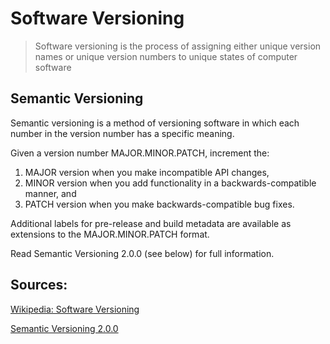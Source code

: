 # Software Versioning

> Software versioning is the process of assigning either unique version names or unique version numbers to unique states of computer software

## Semantic Versioning

Semantic versioning is a method of versioning software in which each number in the version number has a specific meaning.

Given a version number MAJOR.MINOR.PATCH, increment the:

  1. MAJOR version when you make incompatible API changes,
  2. MINOR version when you add functionality in a backwards-compatible manner, and
  3. PATCH version when you make backwards-compatible bug fixes.

Additional labels for pre-release and build metadata are available as extensions to the MAJOR.MINOR.PATCH format.

Read Semantic Versioning 2.0.0 (see below) for full information.

## Sources:

[Wikipedia: Software Versioning](http://en.wikipedia.org/wiki/Software_versioning)

[Semantic Versioning 2.0.0](http://semver.org/)
